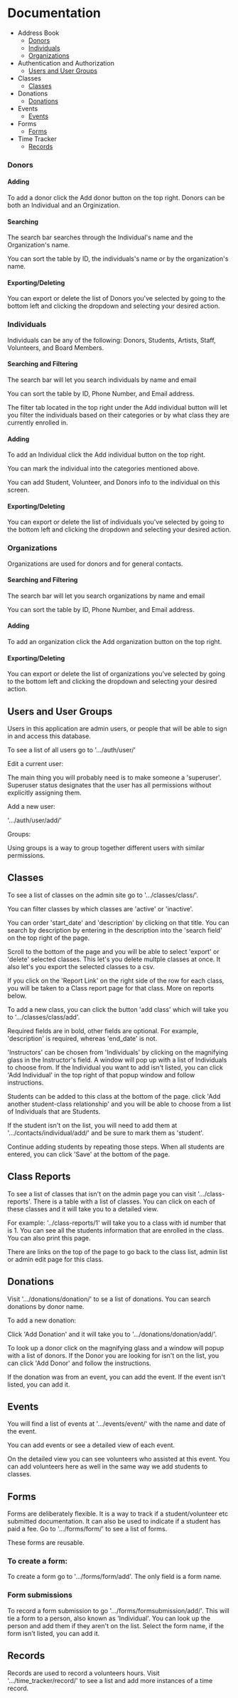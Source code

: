 # Documentation

* Address Book
    + [Donors](#donors)
    + [Individuals](#individuals)
    + [Organizations](#organizations)
* Authentication and Authorization
    + [Users and User Groups](#users-and-user-groups)
* Classes
    + [Classes](#classes)
* Donations
    + [Donations](#donations)
* Events
    + [Events](#events)
* Forms
    + [Forms](#forms)
* Time Tracker
    + [Records](#records)

### Donors

#### Adding

To add a donor click the Add donor button on the top right. Donors can be both an Individual and an Orginization.

#### Searching

The search bar searches through the Individual's name and the Organization's name.

You can sort the table by ID, the individuals's name or by the organization's name.

#### Exporting/Deleting

You can export or delete the list of Donors you've selected by going to the bottom left and clicking the dropdown and selecting your desired action.

### Individuals

Individuals can be any of the following: Donors, Students, Artists, Staff, Volunteers, and Board Members.

#### Searching and Filtering

The search bar will let you search individuals by name and email

You can sort the table by ID, Phone Number, and Email address.

The filter tab located in the top right under the Add individual button will let you filter the individuals based on their categories or by what class they are currently enrolled in.

#### Adding

To add an Individual click the Add individual button on the top right.

You can mark the individual into the categories mentioned above.

You can add Student, Volunteer, and Donors info to the individual on this screen.

#### Exporting/Deleting

You can export or delete the list of individuals you've selected by going to the bottom left and clicking the dropdown and selecting your desired action.

### Organizations

Organizations are used for donors and for general contacts.

#### Searching and Filtering

The search bar will let you search organizations by name and email

You can sort the table by ID, Phone Number, and Email address.

#### Adding

To add an organization click the Add organization button on the top right.

#### Exporting/Deleting

You can export or delete the list of organizations you've selected by going to the bottom left and clicking the dropdown and selecting your desired action.


## Users and User Groups
Users in this application are admin users, or people that will be able to sign in and access this database.

To see a list of all users go to '.../auth/user/'

Edit a current user:

The main thing you will probably need is to make someone a 'superuser'. Superuser status designates that the user has all permissions without explicitly assigning them.

Add a new user:

'.../auth/user/add/'

Groups:

Using groups is a way to group together different users with similar permissions.

## Classes
To see a list of classes on the admin site go to '.../classes/class/'.

You can filter classes by which classes are 'active' or 'inactive'.

You can order 'start_date' and 'description' by clicking on that title. You can search by description by entering in the description into the 'search field' on the top right of the page.

Scroll to the bottom of the page and you will be able to select 'export' or 'delete' selected classes. This let's you delete multple classes at once. It also let's you export the selected classes to a csv.

If you click on the 'Report Link' on the right side of the row for each class, you will be taken to a Class report page for that class. More on reports below.

To add a new class, you can click the button 'add class' which will take you to '.../classes/class/add'.

Required fields are in bold, other fields are optional. For example, 'description' is required, whereas 'end_date' is not.

'Instructors' can be chosen from 'Individuals' by clicking on the magnifying glass in the Instructor's field. A window will pop up with a list of Individuals to choose from. If the Individual you want to add isn't listed, you can click 'Add Individual' in the top right of that popup window and follow instructions.

Students can be added to this class at the bottom of the page. click 'Add another student-class relationship' and you will be able to choose from a list of Individuals that are Students.

If the student isn't on the list, you will need to add them at '.../contacts/individual/add/' and be sure to mark them as 'student'.

Continue adding students by repeating those steps. When all students are entered, you can click 'Save' at the bottom of the page.

## Class Reports

To see a list of classes that isn't on the admin page you can visit '.../class-reports'. There is a table with a list of classes. You can click on each of these classes and it will take you to a detailed view.

For example:
'../class-reports/1' will take you to a class with id number that is 1. You can see all the students information that are enrolled in the class. You can also print this page.

There are links on the top of the page to go back to the class list, admin list or admin edit page for this class.

## Donations

Visit '.../donations/donation/' to se a list of donations. You can search donations by donor name.

To add a new donation:

Click 'Add Donation' and it will take you to '.../donations/donation/add/'.

To look up a donor click on the magnifying glass and a window will popup with a list of donors. If the Donor you are looking for isn't on the list, you can click 'Add Donor' and follow the instructions.

If the donation was from an event, you can add the event. If the event isn't listed, you can add it.

## Events

You will find a list of events at '.../events/event/' with the name and date of the event.

You can add events or see a detailed view of each event.

On the detailed view you can see volunteers who assisted at this event. You can add volunteers here as well in the same way we add students to classes.

## Forms

Forms are deliberately flexible. It is a way to track if a student/volunteer etc submitted documentation. It can also be used to indicate if a student has paid a fee.
Go to '.../forms/form/' to see a list of forms.

These forms are reusable.

### To create a form:

To create a form go to '.../forms/form/add'. The only field is a form name.

### Form submissions

To record a form submission to go '.../forms/formsubmission/add/'. This will tie a form to a person, also known as 'Individual'. You can look up the person and add them if they aren't on the list.
Select the form name, if the form isn't listed, you can add it.

## Records

Records are used to record a volunteers hours. Visit '.../time_tracker/record/' to see a list and add more instances of a time record.

